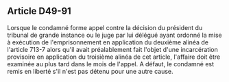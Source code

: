 Article D49-91
----
Lorsque le condamné forme appel contre la décision du président du tribunal de
grande instance ou le juge par lui délégué ayant ordonné la mise à exécution de
l'emprisonnement en application du deuxième alinéa de l'article 713-7 alors
qu'il avait préalablement fait l'objet d'une incarcération provisoire en
application du troisième alinéa de cet article, l'affaire doit être examinée au
plus tard dans le mois de l'appel. A défaut, le condamné est remis en liberté
s'il n'est pas détenu pour une autre cause.
